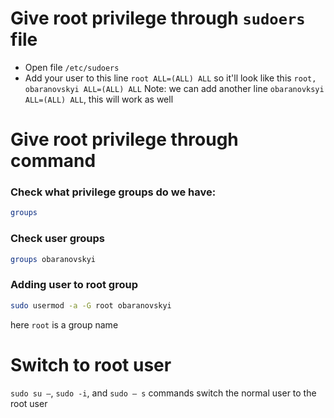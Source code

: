 # Give root privilege through `sudoers` file
- Open file `/etc/sudoers`
- Add your user to this line `root ALL=(ALL) ALL` so it'll look like this `root, obaranovskyi ALL=(ALL) ALL` 
Note: we can add another line `obaranovksyi ALL=(ALL) ALL`, this will work as well


# Give root privilege through command

### Check what privilege groups do we have:
```bash
groups
```

### Check user groups
```bash
groups obaranovskyi
```

### Adding user to root group
```bash
sudo usermod -a -G root obaranovskyi
```
here `root` is a group name

# Switch to root user
`sudo su –`, `sudo -i`, and `sudo – s` commands switch the normal user to the root user
